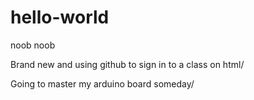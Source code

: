 # hello-world

noob noob

Brand new and using github to sign in to a class on html/

Going to master my arduino board someday/ 
